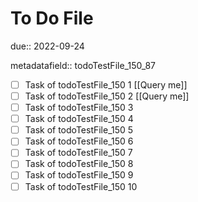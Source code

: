 # To Do File

due:: 2022-09-24

metadatafield:: todoTestFile_150_87

- [ ] Task of todoTestFile_150 1 [[Query me]]
- [ ] Task of todoTestFile_150 2 [[Query me]]
- [ ] Task of todoTestFile_150 3
- [ ] Task of todoTestFile_150 4
- [ ] Task of todoTestFile_150 5
- [ ] Task of todoTestFile_150 6
- [ ] Task of todoTestFile_150 7
- [ ] Task of todoTestFile_150 8
- [ ] Task of todoTestFile_150 9
- [ ] Task of todoTestFile_150 10